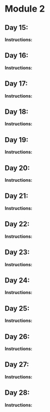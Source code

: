# Module 2
## Day 15: 
**Instructions:** 

## Day 16: 
**Instructions:** 

## Day 17: 
**Instructions:** 

## Day 18: 
**Instructions:** 

## Day 19: 
**Instructions:** 

## Day 20: 
**Instructions:** 

## Day 21: 
**Instructions:** 

## Day 22: 
**Instructions:** 

## Day 23: 
**Instructions:** 

## Day 24: 
**Instructions:** 

## Day 25: 
**Instructions:** 

## Day 26: 
**Instructions:** 

## Day 27: 
**Instructions:** 

## Day 28: 
**Instructions:** 
